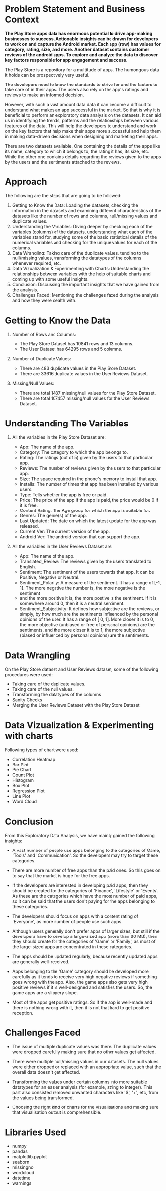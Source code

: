 <h1> Problem Statement and Business Context </h1>

<b> The Play Store apps data has enormous potential to drive app-making businesses to success. Actionable insights can be drawn for developers to work on and capture the Android market.
Each app (row) has values for category, rating, size, and more. Another dataset contains customer reviews of the android apps.
To explore and analyze the data to discover key factors responsible for app engagement and success. </b>

The Play Store is a repository for a multitude of apps. The humongous data it holds can be prospectively very useful.

The developers need to know the standards to strive for and the factors to take care of in their apps. The users also rely on the app's ratings and reviews to make an informed decision.

However, with such a vast amount data data it can become a difficult to understand what makes an app successful in the market. So that is why it is beneficial to perform an exploratory data analysis on the datasets. It can aid us in identifying the trends, patterns and the relationships between various features of the data. This will help the developers to understand and work on the key factors that help make their apps more successful and help them in making data-driven decisions when designing and marketing their apps.

There are two datasets available. One containing the details of the apps like its name, category to which it belongs to, the rating it has, its size, etc. While the other one contains details regarding the reviews given to the apps by the users and the sentiments attached to the reviews.

<h1> Approach </h1>

The following are the steps that are going to be followed:

1. Getting to Know the Data: Loading the datasets, checking the information in the datasets and examining different characteristics of the datasets like the number of rows and columns, null/missing values and duplicate values.
2. Understanding the Variables: Diving deeper by checking each of the variables (columns) of the datasets, understanding what each of the variables stand for, studying some of the basic statistical details of the numerical variables and checking for the unique values for each of the columns.
3. Data Wrangling: Taking care of the duplicate values, tending to the null/missing values, transforming the datatypes of the columns whenever required, etc.
4. Data Vizualization & Experimenting with Charts: Understanding the relationships between variables with the help of suitable charts and coming up with some useful insights.
5. Conclusion: Discussing the important insights that we have gained from the analysis.
6. Challenges Faced: Mentioning the challenges faced during the analysis and how they were dealth with.

<h1> Getting to Know the Data </h1>

1. Number of Rows and Columns:
    - The Play Store Dataset has 10841 rows and 13 columns.
    - The User Dataset has 64295 rows and 5 columns.

2. Number of Duplicate Values:
    - There are 483 duplicate values in the Play Store Dataset.
    - There are 33616 duplicate values in the User Reviews Dataset.

3. Missing/Null Values:
    - There are total 1487 missing/null values for the Play Store Dataset.
    - There are total 107457 missing/null values for the User Reviews Dataset.


<h1> Understanding The Variables </h1>

1. All the variables in the Play Store Dataset are:

    - App: The name of the app.
    - Category: The category to which the app belongs to.
    - Rating: The ratings (out of 5) given by the users to that particular app.
    - Reviews: The number of reviews given by the users to that particular app.
    - Size: The space required in the phone's memory to install that app.
    - Installs: The number of times that app has been installed by various users.
    - Type: Tells whether the app is free or paid.
    - Price: The price of the app if the app is paid, the price would be 0 if it is free.
    - Content Rating: The Age group for which the app is suitable for.
    - Genres: The genre(s) of the app.
    - Last Updated: The date on which the latest update for the app was released.
    - Current Ver: The current version of the app.
    - Android Ver: The android version that can support the app.

2. All the variables in the User Reviews Dataset are:

    - App: The name of the app.
    - Translated_Review: The reviews given by the users translated to English.
    - Sentiment: The sentiment of the users towards that app. It can be Positive, Negative or Neutral.
    - Sentiment_Polarity: A measure of the sentiment. It has a range of [-1, 1]. The more negative the number is, the more negative is the sentiment 
    - and the more positive it is, the more postive is the sentiment. If it is somewhere around 0, then it is a neutral sentiment.
    - Sentiment_Subjectivity: It defines how subjective are the reviews, or simply, by how much are the sentiments influenced by the personal opinions of       the user. It has a range of [ 0, 1]. More closer it is to 0, the more objective (unbiased or free of personal opinions) are the sentiments, and the       more closer it is to 1, the more subjective (biased or influenced by personal opinions) are the sentiments.
    
    
<h1> Data Wrangling </h1>

On the Play Store dataset and User Reviews dataset, some of the following procedures were used:
- Taking care of the duplicate values.
- Taking care of the null values.
- Transforming the datatypes of the columns
- Sanity Checks
- Merging the User Reviews Dataset with the Play Store Dataset

<h1> Data Vizualization & Experimenting with charts </h1>

Following types of chart were used:
 
- Correlation Heatmap
- Bar Plot
- Pie Chart
- Count Plot
- Histogram
- Box Plot
- Regression Plot
- Line Plot
- Word Cloud

<h1> Conclusion </h1>

From this Exploratory Data Analysis, we have mainly gained the following insights:

- A vast number of people use apps belonging to the categories of Game, 'Tools' and 'Communication'. So the developers may try to target these categories.

- There are more number of free apps than the paid ones. So this goes on to say that the market is huge for the free apps.

- If the developers are interested in developing paid apps, then they should be created for the categories of 'Finance', 'Lifestyle' or 'Events'. As these are the categories which have the most number of paid apps, so it can be said that the users don't paying for the apps belonging to these categories.

- The developers should focus on apps with a content rating of 'Everyone', as more number of people use such apps.

- Although users generally don't prefer apps of larger sizes, but still if the developers have to develop a large-sized app (more than 80 MB), then they should create for the categories of 'Game' or 'Family', as most of the large-sized apps are concentrated in these categories.

- The apps should be updated regularly, because recently updated apps are generally well-received.

- Apps belonging to the 'Game' category should be developed more carefully as it tends to receive very high negative reviews if something goes wrong with the app. Also, the game apps also gets very high positive reviews if it is well-designed and satisfies the users. So, the game apps are a slippery slope.

- Most of the apps get positive ratings. So if the app is well-made and there is nothing wrong with it, then it is not that hard to get positive reception.


<h1> Challenges Faced </h1>

- The issue of multiple duplicate values was there. The duplicate values were dropped carefully making sure that no other values get affected.

- There were multiple null/missing values in our datasets. The null values were either dropped or replaced with an appropriate value, such that the overall data doesn't get affected.

- Transforming the values under certain columns into more suitable datatypes for an easier analysis (for example, string to integer). This part also consisted removed unwanted characters like '$', '+', etc, from the values being transformed.

- Choosing the right kind of charts for the visualisations and making sure that visualisation output is comprehensible.

<h1> Libraries Used </h1>

- numpy
- pandas
- matplotlib.pyplot
- seaborn
- missingno
- wordcloud
- datetime
- warnings
